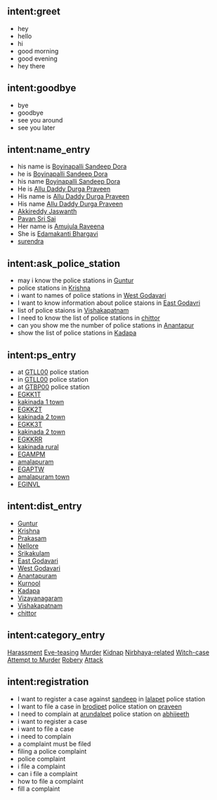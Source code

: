 ## intent:greet
- hey
- hello
- hi
- good morning
- good evening
- hey there

## intent:goodbye
- bye
- goodbye
- see you around
- see you later



## intent:name_entry
- his name is [Boyinapalli Sandeep Dora](name)
- he is [Boyinapalli Sandeep Dora](name)
- his name [Boyinapalli Sandeep Dora](name)
- He is [Allu Daddy Durga Praveen](name)
- His name is [Allu Daddy Durga Praveen](name)
- His name [Allu Daddy Durga Praveen](name)
- [Akkireddy Jaswanth](name)
- [Pavan Sri Sai](name)
- Her name is [Amujula Raveena](name)
- She is [Edamakanti Bhargavi](name)
- [surendra](name)


## intent:ask_police_station
- may i know the police stations in [Guntur](dist)
- police stations in [Krishna](dist)
- i want to names of police stations in [West Godavari](dist)
- I want to know information about police staions in [East Godavri](dist)
- list of police staions in [Vishakapatnam](dist)
- I need to know the list of police stations in [chittor](dist)
- can you show me the number of police stations in [Anantapur](dist)
- show the list of police stations in [Kadapa](dist)

## intent:ps_entry
- at [GTLL00](ps) police station
- in [GTLL00](ps) police station
- at [GTBP00](ps) police station
- [EGKK1T](ps)
- [kakinada 1 town](ps)
- [EGKK2T](ps)
- [kakinada 2 town](ps)
- [EGKK3T](ps)
- [kakinada 2 town](ps)
- [EGKKRR](ps)
- [kakinada rural](ps)
- [EGAMPM](ps)
- [amalapuram](ps)
- [EGAPTW](ps)
- [amalapuram town](ps)
- [EGINVL](ps)


## intent:dist_entry
- [Guntur](dist)
- [Krishna](dist)
- [Prakasam](dist)
- [Nellore](dist)
- [Srikakulam](dist)
- [East Godavari](dist)
- [West Godavari](dist)
- [Anantapuram](dist)
- [Kurnool](dist)
- [Kadapa](dist)
- [Vizayanagaram](dist)
- [Vishakapatnam](dist)
- [chittor](dist)


## intent:category_entry

[Harassment](category)
[Eve-teasing](category)
[Murder](category)
[Kidnap](category)
[Nirbhaya-related](category)
[Witch-case](category)
[Attempt to Murder](category)
[Robery](category)
[Attack](category)





## intent:registration
- I want to register a case against [sandeep](name) in [lalapet](ps) police station
- I want to file a case in [brodipet](ps) police station on [praveen](name)
- I need to complain at [arundalpet](ps) police station on [abhijeeth](name)
- i want to register a case
- i want to file a case
- i need to complain
- a complaint must be filed
- filing a police complaint
- police complaint
- i file a complaint
- can i file a complaint
- how to file a complaint
- fill a complaint